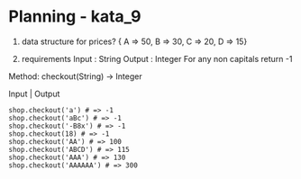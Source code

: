 # Planning - kata_9

1. data structure for prices?
{ A => 50, B => 30, C => 20, D => 15}


2. requirements
Input : String
Output : Integer
For any non capitals return -1

Method:
checkout(String) -> Integer

Input | Output
```
shop.checkout('a') # => -1
shop.checkout('aBc') # => -1
shop.checkout('-B8x') # => -1
shop.checkout(18) # => -1
shop.checkout('AA') # => 100
shop.checkout('ABCD') # => 115
shop.checkout('AAA') # => 130
shop.checkout('AAAAAA') # => 300
```